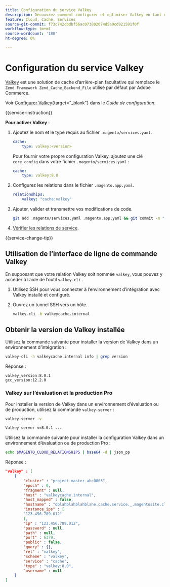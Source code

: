 ```yaml
---
title: Configuration du service Valkey
description: Découvrez comment configurer et optimiser Valkey en tant que solution de cache principale pour Adobe Commerce sur les infrastructures cloud.
feature: Cloud, Cache, Services
source-git-commit: f73c742cbdbf56ac073802074d5a9cd921591f0f
workflow-type: tm+mt
source-wordcount: '188'
ht-degree: 0%

---
```


# Configuration du service Valkey

[Valkey](https://valkey.io) est une solution de cache d’arrière-plan facultative qui remplace le `Zend Framework Zend_Cache_Backend_File` utilisé par défaut par Adobe Commerce.

Voir [Configurer Valkey](https://experienceleague.adobe.com/docs/commerce-operations/configuration-guide/cache/valkey/config-valkey.html?lang=fr){target="_blank"}  dans le _Guide de configuration_.

{{service-instruction}}

**Pour activer Valkey** :

1. Ajoutez le nom et le type requis au fichier `.magento/services.yaml`.

   ```yaml
   cache:
       type: valkey:<version>
   ```

   Pour fournir votre propre configuration Valkey, ajoutez une clé `core_config` dans votre fichier `.magento/services.yaml` :

   ```yaml
   cache:
       type: valkey:8.0
   ```

1. Configurez les relations dans le fichier `.magento.app.yaml`.

   ```yaml
   relationships:
       valkey: "cache:valkey"
   ```

1. Ajouter, valider et transmettre vos modifications de code.

   ```bash
   git add .magento/services.yaml .magento.app.yaml && git commit -m "Enable valkey service" && git push origin <branch-name>
   ```

1. [Vérifier les relations de service](services-yaml.md#service-relationships).

{{service-change-tip}}

## Utilisation de l’interface de ligne de commande Valkey

En supposant que votre relation Valkey soit nommée `valkey`, vous pouvez y accéder à l’aide de l’outil `valkey-cli` .

1. Utilisez SSH pour vous connecter à l’environnement d’intégration avec Valkey installé et configuré.

1. Ouvrez un tunnel SSH vers un hôte.

   ```bash
   valkey-cli -h valkeycache.internal
   ```

## Obtenir la version de Valkey installée

Utilisez la commande suivante pour installer la version de Valkey dans un environnement d’intégration :

```bash
valkey-cli -h valkeycache.internal info | grep version
```

Réponse :

```
valkey_version:8.0.1
gcc_version:12.2.0
```

### Valkey sur l’évaluation et la production Pro

Pour installer la version de Valkey dans un environnement d’évaluation ou de production, utilisez la commande `valkey-server` :

```bash
valkey-server -v
```

```bash
Valkey server v=8.0.1 ...
```

Utilisez la commande suivante pour installer la configuration Valkey dans un environnement d’évaluation ou de production Pro :

```bash
echo $MAGENTO_CLOUD_RELATIONSHIPS | base64 -d | json_pp
```

Réponse :

```json
"valkey" : [
    {
        "cluster" : "project-master-abc0003",
        "epoch" : 0,
        "fragment" : null,
        "host" : "valkeycache.internal",
        "host_mapped" : false,
        "hostname" : "oblahblahblahblahe.cache.service._.magentosite.cloud",
        "instance_ips" : [
        "123.456.789.012"
        ],
        "ip" : "123.456.789.012",
        "password" : null,
        "path" : null,
        "port" : 6379,
        "public" : false,
        "query" : {},
        "rel" : "valkey",
        "scheme" : "valkey",
        "service" : "cache",
        "type" : "valkey:8.0",
        "username" : null
    }
]
```
